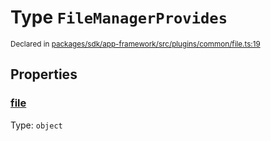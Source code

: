 # Type `FileManagerProvides`
<sub>Declared in [packages/sdk/app-framework/src/plugins/common/file.ts:19](https://github.com/dxos/dxos/blob/d2aae6ea4/packages/sdk/app-framework/src/plugins/common/file.ts#L19)</sub>




## Properties
### [file](https://github.com/dxos/dxos/blob/d2aae6ea4/packages/sdk/app-framework/src/plugins/common/file.ts#L20)
Type: <code>object</code>





